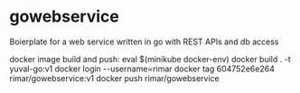 # gowebservice

Boierplate for a web service written in go with REST APIs and db access


docker image build and push:
  eval $(minikube docker-env)
  docker build . -t yuval-go:v1
  docker login --username=rimar
  docker tag 604752e6e264 rimar/gowebservice:v1
  docker push rimar/gowebservice

